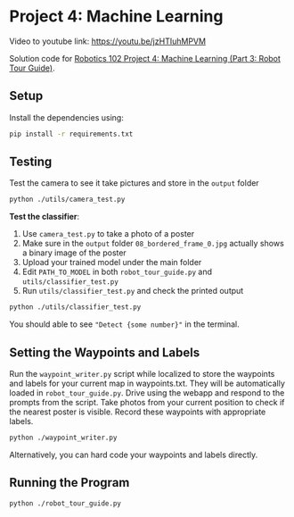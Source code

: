 # Project 4: Machine Learning

Video to youtube link: https://youtu.be/jzHTIuhMPVM



Solution code for [Robotics 102 Project 4: Machine Learning (Part 3: Robot Tour Guide)](https://robotics102.github.io/projects/a4.html#tour_guide).

## Setup

Install the dependencies using:
```bash
pip install -r requirements.txt
```

## Testing

Test the camera to see it take pictures and store in the `output` folder
```bash
python ./utils/camera_test.py 
```

**Test the classifier**:
1. Use `camera_test.py` to take a photo of a poster 
2. Make sure in the `output` folder `08_bordered_frame_0.jpg` actually shows a binary image of the poster
3. Upload your trained model under the main folder
4. Edit `PATH_TO_MODEL` in both `robot_tour_guide.py` and `utils/classifier_test.py`
5. Run `utils/classifier_test.py` and check the printed output
```bash
python ./utils/classifier_test.py
```
You should able to see `"Detect {some number}"` in the terminal.

## Setting the Waypoints and Labels

Run the `waypoint_writer.py` script while localized to store the waypoints and labels for your current map in waypoints.txt. They will be automatically loaded in `robot_tour_guide.py`. Drive using the webapp and respond to the prompts from the script. Take photos from your current position to check if the nearest poster is visible. Record these waypoints with appropriate labels.

```bash
python ./waypoint_writer.py
```

Alternatively, you can hard code your waypoints and labels directly.

## Running the Program

```bash 
python ./robot_tour_guide.py
```



